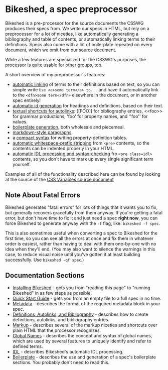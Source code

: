 Bikeshed, a spec preprocessor
=============================

Bikeshed is a pre-processor for the source documents the CSSWG produces their specs from.
We write our specs in HTML, but rely on a preprocessor for a lot of niceties, 
like automatically generating a bibliography and table of contents,
or automatically linking terms to their definitions.
Specs also come with a lot of boilerplate repeated on every document,
which we omit from our source document.

While a few features are specialized for the CSSWG's purposes,
the processor is quite usable for other groups, too. 

A short overview of my preprocessor's features:

* [automatic linking](docs/definitions-autolinks.md) of terms to their definitions based on text, so you can simple write `Use <a>some term</a> to...` and have it automatically link to the `<dfn>some term</dfn>` elsewhere in the document, or in another spec entirely!
* [automatic id generation](docs/markup.md) for headings and definitions, based on their text.
* [textual shortcuts for autolinks](docs/definition-autolinks.md): [[FOO]] for bibliography entries, &lt;&lt;foo>> for grammar productions, 'foo' for property names, and ''foo'' for values.
* [boilerplate generation](docs/boilerplate.md), both wholesale and piecemeal.
* [markdown-style paragraphs](docs/markup.md).
* a [compact syntax](docs/markup.md) for writing property-definition tables.
* [automatic whitespace-prefix stripping](docs/markup.md) from `<pre>` contents, so the contents can be indented properly in your HTML.
* [automatic IDL processing and syntax-checking](docs/idl.md) fro `<pre class=idl>` contents, so you don't have to mark up every single significant term yourself.

Examples of all of the functionality described here can be found by looking at the source of the [CSS Variables source document](http://dev.w3.org/csswg/css-variables/Overview.src.html)

Note About Fatal Errors
-----------------------

Bikeshed generates "fatal errors" for lots of things that it wants you to fix,
but generally recovers gracefully from them anyway.
If you're getting a fatal error,
but don't have time to fix it and just need a spec **right now**,
you can force Bikeshed to generate anyway with the `-f` flag, like: `bikeshed -f spec`.

This is also sometimes useful when converting a spec to Bikeshed for the first time,
so you can see all the errors at once and fix them in whatever order is easiest,
rather than having to deal with them one-by-one with no idea when they'll end.
(You may also want to silence the warnings in this case,
to reduce visual noise until you've gotten it at least building successfully.
Use `bikeshed -qf spec`.)

Documentation Sections
----------------------

* [Installing Bikeshed](docs/install.md) - gets you from "reading this page" to "running Bikeshed" in as few steps as possible.
* [Quick Start Guide](docs/quick-start.md) - gets you from an empty file to a full spec in no time.
* [Metadata](docs/metadata.md) - describes the format of the required metadata block in your spec.
* [Definitions, Autolinks, and Bibliography](docs/definitions-autolinks.md) - describes how to create definitions, autolinks, and bibliography entries.
* [Markup](docs/markup.md) - describes several of the markup niceties and shortcuts over plain HTML that the processor recognizes.
* [Global Names](docs/global-names.md) - describes the concept and syntax of global names, which are used by several features to uniquely identify and refer to defined terms.
* [IDL](docs/idl.md) - describes Bikeshed's automatic IDL processing.
* [Boilerplate](docs/boilerplate.md) - describes the use and generation of a spec's boilerplate sections. You probably don't need to read this.